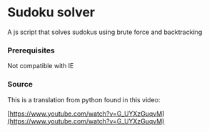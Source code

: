 # Sudoku solver

A js script that solves sudokus using brute force and backtracking

### Prerequisites

Not compatible with IE

### Source

This is a translation from python found in this video:

[https://www.youtube.com/watch?v=G_UYXzGuqvM](https://www.youtube.com/watch?v=G_UYXzGuqvM)

